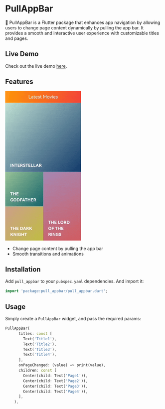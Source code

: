 # PullAppBar

📱 PullAppBar is a Flutter package that enhances app navigation by allowing users to change page content dynamically by pulling the app bar. It provides a smooth and interactive user experience with customizable titles and pages.

## Live Demo

Check out the live demo [here](https://hamidrzash.github.io/pull_appbar).

## Features
![PullAppBar](https://raw.githubusercontent.com/Hamidrzash/pull_appbar/main/assets/preview.gif)
- Change page content by pulling the app bar
- Smooth transitions and animations

## Installation

Add `pull_appbar` to your `pubspec.yaml` dependencies. And import it:

```dart
import 'package:pull_appbar/pull_appbar.dart';
```

## Usage

Simply create a `PullAppBar` widget, and pass the required params:

```dart
PullAppBar(
      titles: const [
        Text('Title1'),
        Text('Title2'),
        Text('Title3'),
        Text('Title4'),
      ],
      onPageChanged: (value) => print(value),
      children: const [
        Center(child: Text('Page1')),
        Center(child: Text('Page2')),
        Center(child: Text('Page3')),
        Center(child: Text('Page4')),
      ],
    ),
```
